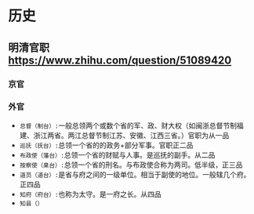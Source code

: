 # 历史

## 明清官职<https://www.zhihu.com/question/51089420>

### 京官

### 外官

- `总督（制台）:`一般总领两个或数个省的军、政、财大权（如闽浙总督节制福建、浙江两省。两江总督节制江苏、安徽、江西三省。）官职为从一品
- `巡抚（抚台）:`总领一个省的的政务+部分军事。官职正二品
- `布政使（藩台）:`总领一个省的财赋与人事。是巡抚的副手。从二品
- `按察使（臬台）:`总领一个省的刑名。与布政使合称为两司。低半级，正三品
- `道员（道台）:`是省与府之间的一级单位。相当于副使的地位。一般辖几个府。正四品
- `知府（府台）:`也称为太守。是一府之长。从四品
- `知县（）`